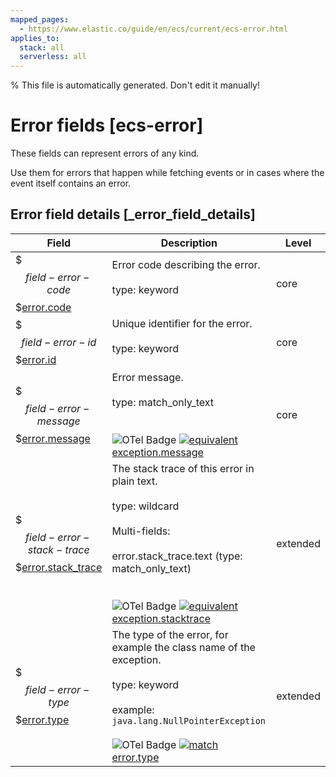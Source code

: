 ```yaml
---
mapped_pages:
  - https://www.elastic.co/guide/en/ecs/current/ecs-error.html
applies_to:
  stack: all
  serverless: all
---
```

% This file is automatically generated. Don't edit it manually!

# Error fields [ecs-error]

These fields can represent errors of any kind.

Use them for errors that happen while fetching events or in cases where the event itself contains an error.

## Error field details [_error_field_details]

| Field | Description | Level |
| --- | --- | --- |
| $$$field-error-code$$$[error.code](#field-error-code) | Error code describing the error.<br><br>type: keyword<br><br> | core |
| $$$field-error-id$$$[error.id](#field-error-id) | Unique identifier for the error.<br><br>type: keyword<br><br> | core |
| $$$field-error-message$$$[error.message](#field-error-message) | Error message.<br><br>type: match_only_text<br><br><br>![OTel Badge](https://img.shields.io/badge/OpenTelemetry-4a5ca6?style=flat&logo=opentelemetry) [![equivalent](https://img.shields.io/badge/equivalent-1ba9f5?style=flat)](/reference/ecs-opentelemetry.md#ecs-opentelemetry-relation) [exception.message](https://opentelemetry.io/docs/specs/semconv/attributes-registry/exception/#exception-message) | core |
| $$$field-error-stack-trace$$$[error.stack_trace](#field-error-stack-trace) | The stack trace of this error in plain text.<br><br>type: wildcard<br><br>Multi-fields:<br><br>error.stack_trace.text (type: match_only_text)<br><br><br>![OTel Badge](https://img.shields.io/badge/OpenTelemetry-4a5ca6?style=flat&logo=opentelemetry) [![equivalent](https://img.shields.io/badge/equivalent-1ba9f5?style=flat)](/reference/ecs-opentelemetry.md#ecs-opentelemetry-relation) [exception.stacktrace](https://opentelemetry.io/docs/specs/semconv/attributes-registry/exception/#exception-stacktrace) | extended |
| $$$field-error-type$$$[error.type](#field-error-type) | The type of the error, for example the class name of the exception.<br><br>type: keyword<br><br>example: `java.lang.NullPointerException`<br><br>![OTel Badge](https://img.shields.io/badge/OpenTelemetry-4a5ca6?style=flat&logo=opentelemetry) [![match](https://img.shields.io/badge/match-93c93e?style=flat)](/reference/ecs-opentelemetry.md#ecs-opentelemetry-relation) [error.type](https://opentelemetry.io/docs/specs/semconv/attributes-registry/error/#error-type) | extended |


